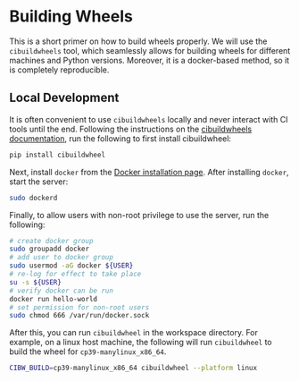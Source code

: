 # Building Wheels

This is a short primer on how to build wheels properly.
We will use the `cibuildwheels` tool, which seamlessly allows for building wheels
for different machines and Python versions.
Moreover, it is a docker-based method, so it is completely reproducible.

## Local Development

It is often convenient to use `cibuildwheels` locally and never interact with CI tools until the end.
Following the instructions on the [cibuildwheels documentation](https://cibuildwheel.readthedocs.io/en/stable/setup/),
run the following to first install cibuildwheel:

```bash
pip install cibuildwheel
```

Next, install `docker` from the [Docker installation page](https://docs.docker.com/engine/install/).
After installing `docker`, start the server:

```bash
sudo dockerd
```

Finally, to allow users with non-root privilege to use the server,
run the following:

```bash
# create docker group
sudo groupadd docker
# add user to docker group
sudo usermod -aG docker ${USER}
# re-log for effect to take place
su -s ${USER}
# verify docker can be run
docker run hello-world
# set permission for non-root users
sudo chmod 666 /var/run/docker.sock
```

After this, you can run `cibuildwheel` in the workspace directory.
For example, on a linux host machine, the following
will run `cibuildwheel` to build the wheel for `cp39-manylinux_x86_64`.

```bash
CIBW_BUILD=cp39-manylinux_x86_64 cibuildwheel --platform linux 
```